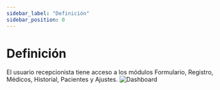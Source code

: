 ```yaml
---
sidebar_label: "Definición"
sidebar_position: 0
---
```


# Definición

El usuario recepcionista tiene acceso a los módulos Formulario, Registro, Médicos, Historial, Pacientes y Ajustes.
![Dashboard](/img/img_solhub/exp.recep.2.0.inicio/0.webp)